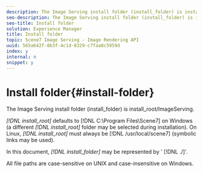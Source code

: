 ```yaml
---
description: The Image Serving install folder (install_folder) is install_root/ImageServing.
seo-description: The Image Serving install folder (install_folder) is install_root/ImageServing.
seo-title: Install folder
solution: Experience Manager
title: Install folder
topic: Scene7 Image Serving - Image Rendering API
uuid: 565a642f-8b3f-4c1d-8329-c7faa8c5959d
index: y
internal: n
snippet: y
---
```


# Install folder{#install-folder}

The Image Serving install folder (install_folder) is install_root/ImageServing.

 *[!DNL install_root]* defaults to [!DNL C:\Program Files\Scene7] on Windows (a different *[!DNL install_root]* folder may be selected during installation). On Linux, *[!DNL install_root]* must always be [!DNL /usr/local/scene7] (symbolic links may be used).

In this document, *[!DNL install_folder]* may be represented by ' [!DNL ./]'.

All file paths are case-sensitive on UNIX and case-insensitive on Windows. 
